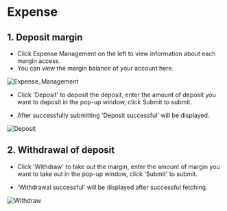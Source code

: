 # Expense

## 1. Deposit margin

- Click Expense Management on the left to view information about each margin access.
- You can view the margin balance of your account here.

![Expense_Management](/img/docs/Expense_Management.png)

- Click 'Deposit' to deposit the deposit, enter the amount of deposit you want to deposit in the pop-up window, click Submit to submit.

- After successfully submitting 'Deposit successful' will be displayed.

![Deposit](/img/docs/Deposit.png)

## 2. Withdrawal of deposit

- Click 'Withdraw' to take out the margin, enter the amount of margin you want to take out in the pop-up window, click 'Submit' to submit.

- 'Withdrawal successful' will be displayed after successful fetching.

![Withdraw](/img/docs/Withdraw.png)
